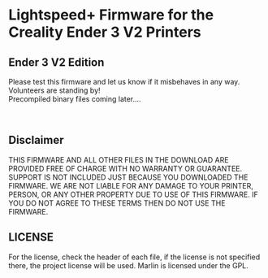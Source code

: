 # Lightspeed+ Firmware for the Creality Ender 3 V2 Printers



## Ender 3 V2 Edition

Please test this firmware and let us know if it misbehaves in any way.
Volunteers are standing by!  
Precompiled binary files coming later....


<BR/>


## Disclaimer  

THIS FIRMWARE AND ALL OTHER FILES IN THE DOWNLOAD ARE PROVIDED FREE OF CHARGE WITH NO WARRANTY OR GUARANTEE. SUPPORT IS NOT INCLUDED JUST BECAUSE YOU DOWNLOADED THE FIRMWARE. WE ARE NOT LIABLE FOR ANY DAMAGE TO YOUR PRINTER, PERSON, OR ANY OTHER PROPERTY DUE TO USE OF THIS FIRMWARE. IF YOU DO NOT AGREE TO THESE TERMS THEN DO NOT USE THE FIRMWARE.

## LICENSE
For the license, check the header of each file, if the license is not specified there, the project license will be used. Marlin is licensed under the GPL.
